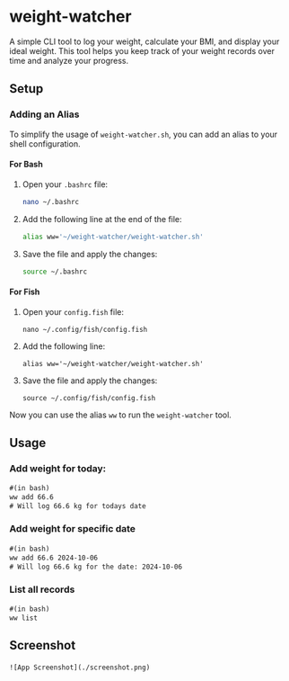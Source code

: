 
# weight-watcher

A simple CLI tool to log your weight, calculate your BMI, and display your ideal weight. This tool helps you keep track of your weight records over time and analyze your progress.

## Setup

### Adding an Alias

To simplify the usage of `weight-watcher.sh`, you can add an alias to your shell configuration.

#### For Bash

1. Open your `.bashrc` file:
    ```bash
    nano ~/.bashrc
    ```

2. Add the following line at the end of the file:
    ```bash
    alias ww='~/weight-watcher/weight-watcher.sh'
    ```

3. Save the file and apply the changes:
    ```bash
    source ~/.bashrc
    ```

#### For Fish

1. Open your `config.fish` file:
    ```fish
    nano ~/.config/fish/config.fish
    ```

2. Add the following line:
    ```fish
    alias ww='~/weight-watcher/weight-watcher.sh'
    ```

3. Save the file and apply the changes:
    ```fish
    source ~/.config/fish/config.fish
    ```

Now you can use the alias `ww` to run the `weight-watcher` tool.

## Usage

### Add weight for today:

    #(in bash)
    ww add 66.6
    # Will log 66.6 kg for todays date

### Add weight for specific date

    #(in bash)
    ww add 66.6 2024-10-06
    # Will log 66.6 kg for the date: 2024-10-06

### List all records

    #(in bash)
    ww list

## Screenshot

    ![App Screenshot](./screenshot.png)

